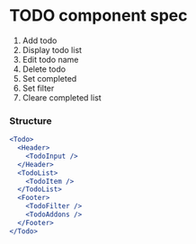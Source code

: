# TODO component spec

1. Add todo
2. Display todo list
3. Edit todo name
4. Delete todo
5. Set completed
6. Set filter
7. Cleare completed list


### Structure
``` jsx
<Todo>
  <Header>
    <TodoInput />
  </Header>
  <TodoList>
    <TodoItem />
  </TodoList>
  <Footer>
    <TodoFilter />
    <TodoAddons />
  </Footer>
</Todo>
```
